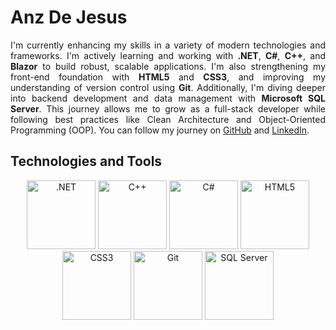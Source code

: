 # Anz De Jesus

<p align="justify">
  I'm currently enhancing my skills in a variety of modern technologies and frameworks. 
  I'm actively learning and working with <strong>.NET</strong>, <strong>C#</strong>, <strong>C++</strong>, and <strong>Blazor</strong> 
  to build robust, scalable applications. I'm also strengthening my front-end foundation 
  with <strong>HTML5</strong> and <strong>CSS3</strong>, and improving my understanding of 
  version control using <strong>Git</strong>. Additionally, I'm diving deeper into backend 
  development and data management with <strong>Microsoft SQL Server</strong>. 
  This journey allows me to grow as a full-stack developer while following best practices 
  like Clean Architecture and Object-Oriented Programming (OOP). You can follow my journey on 
  <a href="https://github.com/anzdejesus21" target="_blank">GitHub</a> and 
  <a href="https://www.linkedin.com/in/anz-jhaylhene-de-jesus-a88a53313" target="_blank">LinkedIn</a>.
</p>




<h2 align="left">Technologies and Tools</h1>
<p align="center">
  <img src="https://cdn.jsdelivr.net/gh/devicons/devicon/icons/dotnetcore/dotnetcore-original.svg" alt=".NET" width="110"/>
  <img src="https://cdn.jsdelivr.net/gh/devicons/devicon/icons/cplusplus/cplusplus-original.svg" alt="C++" width="110"/>
  <img src="https://cdn.jsdelivr.net/gh/devicons/devicon/icons/csharp/csharp-original.svg" alt="C#" width="110"/>
  <img src="https://cdn.jsdelivr.net/gh/devicons/devicon/icons/html5/html5-original.svg" alt="HTML5" width="110"/>
  <img src="https://cdn.jsdelivr.net/gh/devicons/devicon/icons/css3/css3-original.svg" alt="CSS3" width="110"/>
  <img src="https://cdn.jsdelivr.net/gh/devicons/devicon/icons/git/git-original.svg" alt="Git" width="110"/>
  <img src="https://cdn.jsdelivr.net/gh/devicons/devicon/icons/microsoftsqlserver/microsoftsqlserver-plain.svg" alt="SQL Server" width="110"/>
</p>



